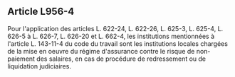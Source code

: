 Article L956-4
----
Pour l'application des articles L. 622-24, L. 622-26, L. 625-3, L. 625-4, L.
626-5 à L. 626-7, L. 626-20 et L. 662-4, les institutions mentionnées à
l'article L. 143-11-4 du code du travail sont les institutions locales chargées
de la mise en oeuvre du régime d'assurance contre le risque de non-paiement des
salaires, en cas de procédure de redressement ou de liquidation judiciaires.
